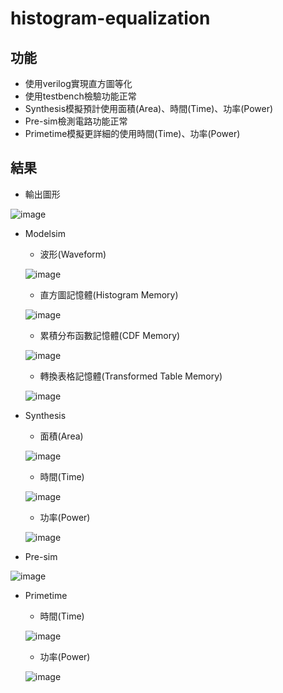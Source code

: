 # histogram-equalization

## 功能
*  使用verilog實現直方圖等化
*  使用testbench檢驗功能正常
*  Synthesis模擬預計使用面積(Area)、時間(Time)、功率(Power)
*  Pre-sim檢測電路功能正常
*  Primetime模擬更詳細的使用時間(Time)、功率(Power)

## 結果
*  輸出圖形

  ![image](https://github.com/TingKaiHsu0525/histogram-equalization/assets/145333999/a04d47c9-f247-47ee-bc93-c1f76a48a0f7)
*  Modelsim
    *    波形(Waveform)
   
      ![image](https://github.com/TingKaiHsu0525/histogram-equalization/assets/145333999/4e104530-9c12-4756-929c-460d2fccc862)
    *    直方圖記憶體(Histogram Memory)
      
      ![image](https://github.com/TingKaiHsu0525/histogram-equalization/assets/145333999/9036e904-3f24-4893-a6c1-513bbb7a9e60)
    *    累積分布函數記憶體(CDF Memory)
     
      ![image](https://github.com/TingKaiHsu0525/histogram-equalization/assets/145333999/3cadcae0-4b80-4b1d-bf40-bf99cd9e6469)
    *    轉換表格記憶體(Transformed Table Memory)
      
      ![image](https://github.com/TingKaiHsu0525/histogram-equalization/assets/145333999/e520a05f-37f5-4d75-877c-7c7953abe642)

*  Synthesis
    *    面積(Area)
   
      ![image](https://github.com/TingKaiHsu0525/histogram-equalization/assets/145333999/391b32f3-9cc1-4d6d-b55d-0e7a7d7b235a)
    *    時間(Time)
  
      ![image](https://github.com/TingKaiHsu0525/histogram-equalization/assets/145333999/96129573-cefe-4123-91e3-6f1c5ac0c133)
    *    功率(Power)
   
      ![image](https://github.com/TingKaiHsu0525/histogram-equalization/assets/145333999/2d0615bf-a854-409d-8c8c-bfb3a25c0fb3)
*   Pre-sim
  
  ![image](https://github.com/TingKaiHsu0525/histogram-equalization/assets/145333999/c2b4d851-4ccb-4f5d-8863-ad2bdebc4589)
*   Primetime
    *    時間(Time)
    
      ![image](https://github.com/TingKaiHsu0525/histogram-equalization/assets/145333999/c3b25da8-1f0a-4876-8aa3-4ae2fd0e5286)
    *    功率(Power)
      
      ![image](https://github.com/TingKaiHsu0525/histogram-equalization/assets/145333999/9200cb80-ab93-49b6-9725-92acf9c96a91)
